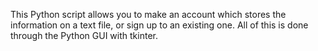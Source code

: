 This Python script allows you to make an account which stores the information on a text file, or sign up to an existing one. All of this is done through the Python GUI with tkinter.

